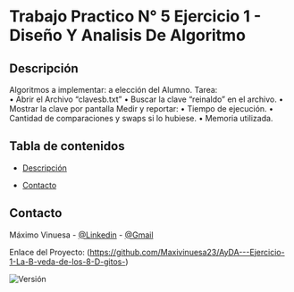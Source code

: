 # Trabajo Practico N° 5 Ejercicio 1 - Diseño Y Analisis De Algoritmo


## Descripción
Algoritmos a implementar:  a elección del Alumno. 
Tarea:  
• Abrir el Archivo “clavesb.txt” 
• Buscar la clave “reinaldo” en el archivo. 
• Mostrar la clave por pantalla 
Medir y reportar: 
• Tiempo de ejecución. 
• Cantidad de comparaciones y swaps si lo hubiese. 
• Memoria utilizada. 

## Tabla de contenidos

- [Descripción](#descripción)

- [Contacto](#contacto)

## Contacto

Máximo Vinuesa - [@Linkedin](https://www.linkedin.com/in/maximo-vinuesa/) - [@Gmail](maxivinuesa23@gmail.com)

Enlace del Proyecto: (https://github.com/Maxivinuesa23/AyDA---Ejercicio-1-La-B-veda-de-los-8-D-gitos-)


![Versión](https://img.shields.io/badge/version-1.1.0-blue.svg)
